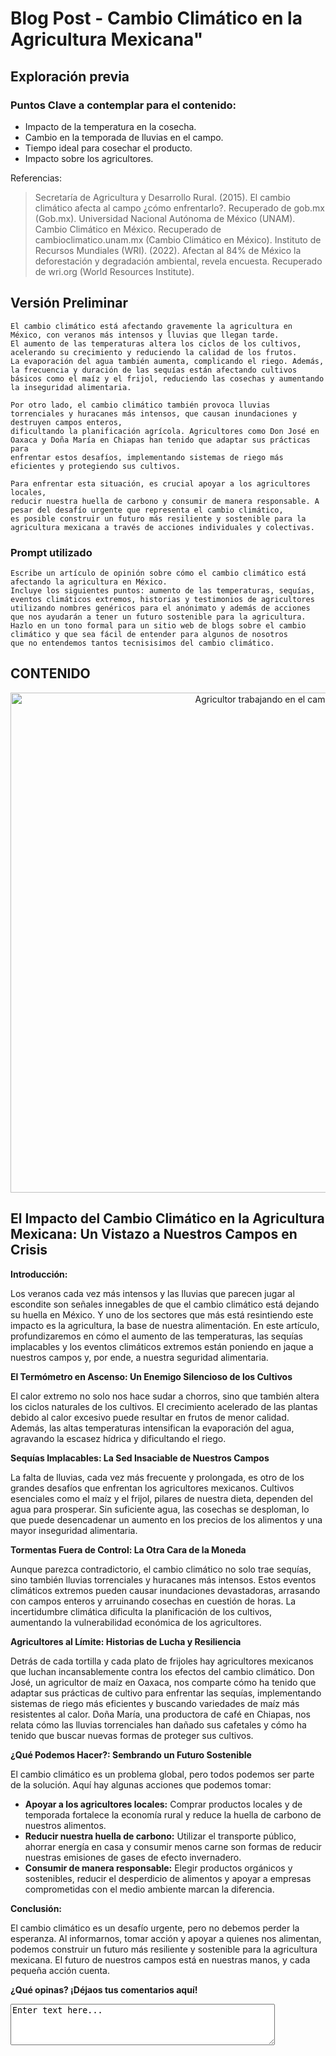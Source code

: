 # Blog Post - Cambio Climático en la Agricultura Mexicana"

## Exploración previa

### Puntos Clave a contemplar para el contenido:
- Impacto de la temperatura en la cosecha.
- Cambio en la temporada de lluvias en el campo.
- Tiempo ideal para cosechar el producto.
- Impacto sobre los agricultores.

Referencias:
> Secretaría de Agricultura y Desarrollo Rural. (2015). El cambio climático afecta al campo ¿cómo enfrentarlo?. Recuperado de gob.mx (Gob.mx).
> Universidad Nacional Autónoma de México (UNAM). Cambio Climático en México. Recuperado de cambioclimatico.unam.mx (Cambio Climático en México).
> Instituto de Recursos Mundiales (WRI). (2022). Afectan al 84% de México la deforestación y degradación ambiental, revela encuesta. Recuperado de wri.org (World Resources Institute).

## Versión Preliminar
```
El cambio climático está afectando gravemente la agricultura en México, con veranos más intensos y lluvias que llegan tarde.
El aumento de las temperaturas altera los ciclos de los cultivos, acelerando su crecimiento y reduciendo la calidad de los frutos.
La evaporación del agua también aumenta, complicando el riego. Además, la frecuencia y duración de las sequías están afectando cultivos básicos como el maíz y el frijol, reduciendo las cosechas y aumentando la inseguridad alimentaria.

Por otro lado, el cambio climático también provoca lluvias torrenciales y huracanes más intensos, que causan inundaciones y destruyen campos enteros,
dificultando la planificación agrícola. Agricultores como Don José en Oaxaca y Doña María en Chiapas han tenido que adaptar sus prácticas para
enfrentar estos desafíos, implementando sistemas de riego más eficientes y protegiendo sus cultivos.

Para enfrentar esta situación, es crucial apoyar a los agricultores locales,
reducir nuestra huella de carbono y consumir de manera responsable. A pesar del desafío urgente que representa el cambio climático,
es posible construir un futuro más resiliente y sostenible para la agricultura mexicana a través de acciones individuales y colectivas.
```


### Prompt utilizado
```
Escribe un artículo de opinión sobre cómo el cambio climático está afectando la agricultura en México.
Incluye los siguientes puntos: aumento de las temperaturas, sequías, eventos climáticos extremos, historias y testimonios de agricultores
utilizando nombres genéricos para el anónimato y además de acciones que nos ayudarán a tener un futuro sostenible para la agricultura.
Hazlo en un tono formal para un sitio web de blogs sobre el cambio climático y que sea fácil de entender para algunos de nosotros 
que no entendemos tantos tecnisisimos del cambio climático.
```

## CONTENIDO

<div align="center">
<img src="https://images.pexels.com/photos/16567030/pexels-photo-16567030/free-photo-of-a-man-cutting-down-an-agave.jpeg" alt="Agricultor trabajando en el campo" width="800">
</div>

## El Impacto del Cambio Climático en la Agricultura Mexicana: Un Vistazo a Nuestros Campos en Crisis

**Introducción:**

Los veranos cada vez más intensos y las lluvias que parecen jugar al escondite son señales innegables de que el cambio climático está dejando su huella en México. Y uno de los sectores que más está resintiendo este impacto es la agricultura, la base de nuestra alimentación. En este artículo, profundizaremos en cómo el aumento de las temperaturas, las sequías implacables y los eventos climáticos extremos están poniendo en jaque a nuestros campos y, por ende, a nuestra seguridad alimentaria.

**El Termómetro en Ascenso: Un Enemigo Silencioso de los Cultivos**

El calor extremo no solo nos hace sudar a chorros, sino que también altera los ciclos naturales de los cultivos. El crecimiento acelerado de las plantas debido al calor excesivo puede resultar en frutos de menor calidad. Además, las altas temperaturas intensifican la evaporación del agua, agravando la escasez hídrica y dificultando el riego.

**Sequías Implacables: La Sed Insaciable de Nuestros Campos**

La falta de lluvias, cada vez más frecuente y prolongada, es otro de los grandes desafíos que enfrentan los agricultores mexicanos. Cultivos esenciales como el maíz y el frijol, pilares de nuestra dieta, dependen del agua para prosperar. Sin suficiente agua, las cosechas se desploman, lo que puede desencadenar un aumento en los precios de los alimentos y una mayor inseguridad alimentaria.

**Tormentas Fuera de Control: La Otra Cara de la Moneda**

Aunque parezca contradictorio, el cambio climático no solo trae sequías, sino también lluvias torrenciales y huracanes más intensos. Estos eventos climáticos extremos pueden causar inundaciones devastadoras, arrasando con campos enteros y arruinando cosechas en cuestión de horas. La incertidumbre climática dificulta la planificación de los cultivos, aumentando la vulnerabilidad económica de los agricultores.

**Agricultores al Límite: Historias de Lucha y Resiliencia**

Detrás de cada tortilla y cada plato de frijoles hay agricultores mexicanos que luchan incansablemente contra los efectos del cambio climático. Don José, un agricultor de maíz en Oaxaca, nos comparte cómo ha tenido que adaptar sus prácticas de cultivo para enfrentar las sequías, implementando sistemas de riego más eficientes y buscando variedades de maíz más resistentes al calor. Doña María, una productora de café en Chiapas, nos relata cómo las lluvias torrenciales han dañado sus cafetales y cómo ha tenido que buscar nuevas formas de proteger sus cultivos.

**¿Qué Podemos Hacer?: Sembrando un Futuro Sostenible**

El cambio climático es un problema global, pero todos podemos ser parte de la solución. Aquí hay algunas acciones que podemos tomar:

*   **Apoyar a los agricultores locales:** Comprar productos locales y de temporada fortalece la economía rural y reduce la huella de carbono de nuestros alimentos.
*   **Reducir nuestra huella de carbono:** Utilizar el transporte público, ahorrar energía en casa y consumir menos carne son formas de reducir nuestras emisiones de gases de efecto invernadero.
*   **Consumir de manera responsable:** Elegir productos orgánicos y sostenibles, reducir el desperdicio de alimentos y apoyar a empresas comprometidas con el medio ambiente marcan la diferencia.

**Conclusión:**

El cambio climático es un desafío urgente, pero no debemos perder la esperanza. Al informarnos, tomar acción y apoyar a quienes nos alimentan, podemos construir un futuro más resiliente y sostenible para la agricultura mexicana. El futuro de nuestros campos está en nuestras manos, y cada pequeña acción cuenta.

**¿Qué opinas? ¡Déjaos tus comentarios aquí!**
<textarea id="freeform" name="freeform" rows="4" cols="50">
Enter text here...
</textarea>
